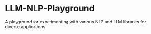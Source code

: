 # LLM-NLP-Playground
A playground for experimenting with various NLP and LLM libraries for diverse applications.
